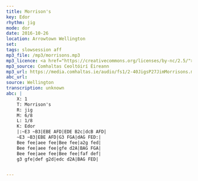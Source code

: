 ```yaml
---
title: Morrison's
key: Edor
rhythm: jig
mode: dor
date: 2016-10-26
location: Arrowtown Wellington
set:
tags: slowsession aff 
mp3_file: /mp3/morrisons.mp3
mp3_licence: <a href="https://creativecommons.org/licenses/by-nc/2.5/">CC-BY-NC-2.5</a>
mp3_source: Comhaltas Ceoltóirí Éireann
mp3_url: https://media.comhaltas.ie/audio/fs1/2-40JigsP27JimMorrisons.mp3
abc_url:
source: Wellington
transcription: unknown
abc: |
    X: 1
    T: Morrison's
    R: jig
    M: 6/8
    L: 1/8
    K: Edor
    |:~E3 ~B3|EBE AFD|EDE B2c|dcB AFD|
    ~E3 ~B3|EBE AFD|G3 FGA|dAG FED:|
    Bee fee|aee fee|Bee fee|a2g fed|
    Bee fee|aee fee|gfe d2A|BAG FGA|
    Bee fee|aee fee|Bee fee|faf def|
    g3 gfe|def g2d|edc d2A|BAG FED|


---
```

